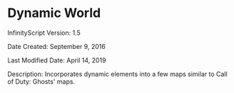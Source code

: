 # Dynamic World

InfinityScript Version: 1.5

Date Created: September 9, 2016

Last Modified Date: April 14, 2019

Description:
Incorporates dynamic elements into a few maps similar to Call of Duty: Ghosts' maps. 
